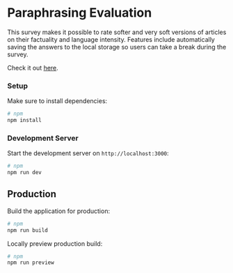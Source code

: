 # Paraphrasing Evaluation
This survey makes it possible to rate softer and very soft versions of articles on their factuality and language intensity.
Features include automatically saving the answers to the local storage so users can take a break during the survey.

Check it out [here](https://paraphrasen-evaluation.vercel.app/).


### Setup

Make sure to install dependencies:

```bash
# npm
npm install
```

### Development Server

Start the development server on `http://localhost:3000`:

```bash
# npm
npm run dev
```

## Production

Build the application for production:

```bash
# npm
npm run build
```

Locally preview production build:

```bash
# npm
npm run preview
```
